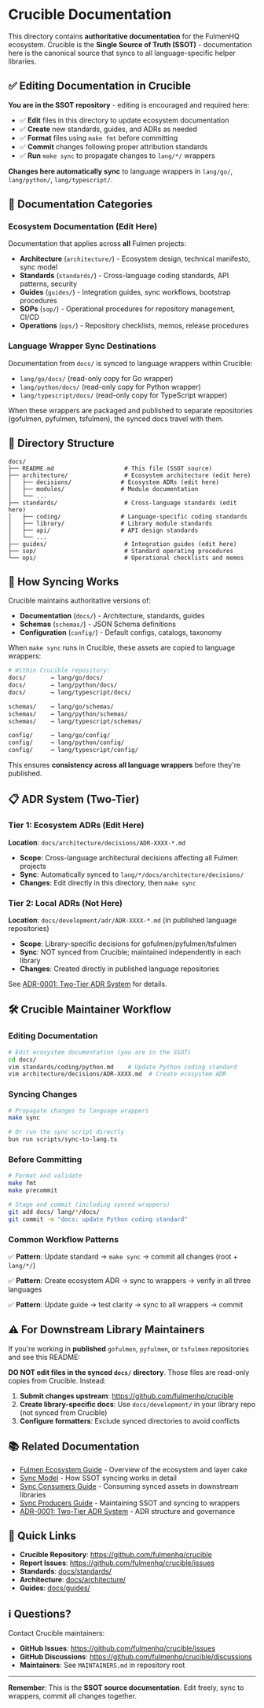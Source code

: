 # Crucible Documentation

This directory contains **authoritative documentation** for the FulmenHQ ecosystem. Crucible is the **Single Source of Truth (SSOT)** - documentation here is the canonical source that syncs to all language-specific helper libraries.

## ✅ Editing Documentation in Crucible

**You are in the SSOT repository** - editing is encouraged and required here:

- ✅ **Edit** files in this directory to update ecosystem documentation
- ✅ **Create** new standards, guides, and ADRs as needed
- ✅ **Format** files using `make fmt` before committing
- ✅ **Commit** changes following proper attribution standards
- ✅ **Run** `make sync` to propagate changes to `lang/*/` wrappers

**Changes here automatically sync** to language wrappers in `lang/go/`, `lang/python/`, `lang/typescript/`.

## 📝 Documentation Categories

### Ecosystem Documentation (Edit Here)

Documentation that applies across **all** Fulmen projects:

- **Architecture** (`architecture/`) - Ecosystem design, technical manifesto, sync model
- **Standards** (`standards/`) - Cross-language coding standards, API patterns, security
- **Guides** (`guides/`) - Integration guides, sync workflows, bootstrap procedures
- **SOPs** (`sop/`) - Operational procedures for repository management, CI/CD
- **Operations** (`ops/`) - Repository checklists, memos, release procedures

### Language Wrapper Sync Destinations

Documentation from `docs/` is synced to language wrappers within Crucible:

- `lang/go/docs/` (read-only copy for Go wrapper)
- `lang/python/docs/` (read-only copy for Python wrapper)
- `lang/typescript/docs/` (read-only copy for TypeScript wrapper)

When these wrappers are packaged and published to separate repositories (gofulmen, pyfulmen, tsfulmen), the synced docs travel with them.

## 📁 Directory Structure

```
docs/
├── README.md                    # This file (SSOT source)
├── architecture/                # Ecosystem architecture (edit here)
│   ├── decisions/              # Ecosystem ADRs (edit here)
│   ├── modules/                # Module documentation
│   └── ...
├── standards/                   # Cross-language standards (edit here)
│   ├── coding/                 # Language-specific coding standards
│   ├── library/                # Library module standards
│   ├── api/                    # API design standards
│   └── ...
├── guides/                      # Integration guides (edit here)
├── sop/                         # Standard operating procedures
└── ops/                         # Operational checklists and memos
```

## 🔄 How Syncing Works

Crucible maintains authoritative versions of:

- **Documentation** (`docs/`) - Architecture, standards, guides
- **Schemas** (`schemas/`) - JSON Schema definitions
- **Configuration** (`config/`) - Default configs, catalogs, taxonomy

When `make sync` runs in Crucible, these assets are copied to language wrappers:

```bash
# Within Crucible repository:
docs/       → lang/go/docs/
docs/       → lang/python/docs/
docs/       → lang/typescript/docs/

schemas/    → lang/go/schemas/
schemas/    → lang/python/schemas/
schemas/    → lang/typescript/schemas/

config/     → lang/go/config/
config/     → lang/python/config/
config/     → lang/typescript/config/
```

This ensures **consistency across all language wrappers** before they're published.

## 📋 ADR System (Two-Tier)

### Tier 1: Ecosystem ADRs (Edit Here)

**Location**: `docs/architecture/decisions/ADR-XXXX-*.md`

- **Scope**: Cross-language architectural decisions affecting all Fulmen projects
- **Sync**: Automatically synced to `lang/*/docs/architecture/decisions/`
- **Changes**: Edit directly in this directory, then `make sync`

### Tier 2: Local ADRs (Not Here)

**Location**: `docs/development/adr/ADR-XXXX-*.md` (in published language repositories)

- **Scope**: Library-specific decisions for gofulmen/pyfulmen/tsfulmen
- **Sync**: NOT synced from Crucible; maintained independently in each library
- **Changes**: Created directly in published language repositories

See [ADR-0001: Two-Tier ADR System](architecture/decisions/ADR-0001-two-tier-adr-system.md) for details.

## 🛠️ Crucible Maintainer Workflow

### Editing Documentation

```bash
# Edit ecosystem documentation (you are in the SSOT)
cd docs/
vim standards/coding/python.md    # Update Python coding standard
vim architecture/decisions/ADR-XXXX.md  # Create ecosystem ADR
```

### Syncing Changes

```bash
# Propagate changes to language wrappers
make sync

# Or run the sync script directly
bun run scripts/sync-to-lang.ts
```

### Before Committing

```bash
# Format and validate
make fmt
make precommit

# Stage and commit (including synced wrappers)
git add docs/ lang/*/docs/
git commit -m "docs: update Python coding standard"
```

### Common Workflow Patterns

✅ **Pattern**: Update standard → `make sync` → commit all changes (root + `lang/*/`)

✅ **Pattern**: Create ecosystem ADR → sync to wrappers → verify in all three languages

✅ **Pattern**: Update guide → test clarity → sync to all wrappers → commit

## ⚠️ For Downstream Library Maintainers

If you're working in **published** `gofulmen`, `pyfulmen`, or `tsfulmen` repositories and see this README:

**DO NOT edit files in the synced `docs/` directory**. Those files are read-only copies from Crucible. Instead:

1. **Submit changes upstream**: https://github.com/fulmenhq/crucible
2. **Create library-specific docs**: Use `docs/development/` in your library repo (not synced from Crucible)
3. **Configure formatters**: Exclude synced directories to avoid conflicts

## 📚 Related Documentation

- [Fulmen Ecosystem Guide](architecture/fulmen-ecosystem-guide.md) - Overview of the ecosystem and layer cake
- [Sync Model](architecture/sync-model.md) - How SSOT syncing works in detail
- [Sync Consumers Guide](guides/sync-consumers-guide.md) - Consuming synced assets in downstream libraries
- [Sync Producers Guide](guides/sync-producers-guide.md) - Maintaining SSOT and syncing to wrappers
- [ADR-0001: Two-Tier ADR System](architecture/decisions/ADR-0001-two-tier-adr-system.md) - ADR structure and governance

## 🔗 Quick Links

- **Crucible Repository**: https://github.com/fulmenhq/crucible
- **Report Issues**: https://github.com/fulmenhq/crucible/issues
- **Standards**: [docs/standards/](standards/)
- **Architecture**: [docs/architecture/](architecture/)
- **Guides**: [docs/guides/](guides/)

## ℹ️ Questions?

Contact Crucible maintainers:

- **GitHub Issues**: https://github.com/fulmenhq/crucible/issues
- **GitHub Discussions**: https://github.com/fulmenhq/crucible/discussions
- **Maintainers**: See `MAINTAINERS.md` in repository root

---

**Remember**: This is the **SSOT source documentation**. Edit freely, sync to wrappers, commit all changes together.
